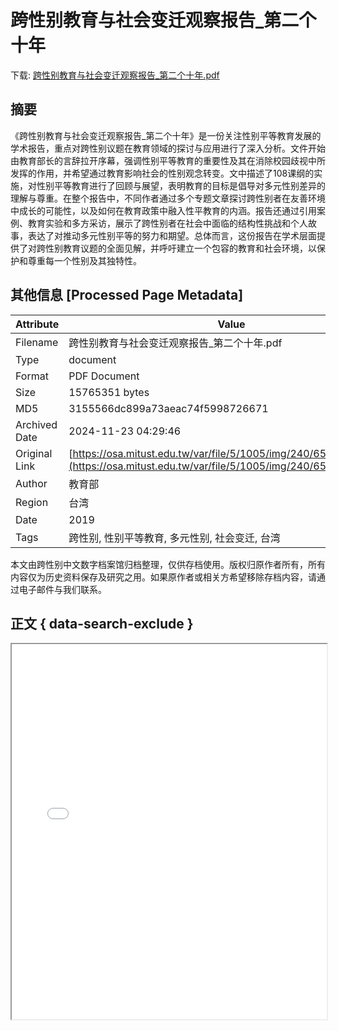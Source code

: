 # 跨性别教育与社会变迁观察报告_第二个十年

<!-- tcd_download_link -->
下载: [跨性别教育与社会变迁观察报告_第二个十年.pdf](跨性别教育与社会变迁观察报告_第二个十年.pdf)
<!-- tcd_download_link_end -->

## 摘要

<!-- tcd_abstract -->
《跨性别教育与社会变迁观察报告_第二个十年》是一份关注性别平等教育发展的学术报告，重点对跨性别议题在教育领域的探讨与应用进行了深入分析。文件开始由教育部长的言辞拉开序幕，强调性别平等教育的重要性及其在消除校园歧视中所发挥的作用，并希望通过教育影响社会的性别观念转变。文中描述了108课纲的实施，对性别平等教育进行了回顾与展望，表明教育的目标是倡导对多元性别差异的理解与尊重。在整个报告中，不同作者通过多个专题文章探讨跨性别者在友善环境中成长的可能性，以及如何在教育政策中融入性平教育的内涵。报告还通过引用案例、教育实验和多方采访，展示了跨性别者在社会中面临的结构性挑战和个人故事，表达了对推动多元性别平等的努力和期望。总体而言，这份报告在学术层面提供了对跨性别教育议题的全面见解，并呼吁建立一个包容的教育和社会环境，以保护和尊重每一个性别及其独特性。

<!-- tcd_abstract_end -->

## 其他信息 [Processed Page Metadata]

| Attribute       | Value                                  |
|-----------------|----------------------------------------|
| Filename        | 跨性别教育与社会变迁观察报告_第二个十年.pdf                             |
| Type            | document                                 |
| Format          | PDF Document                               |
| Size            | 15765351 bytes                           |
| MD5             | 3155566dc899a73aeac74f5998726671                                  |
| Archived Date   | 2024-11-23 04:29:46                             |
| Original Link   | [https://osa.mitust.edu.tw/var/file/5/1005/img/240/655971989.pdf](https://osa.mitust.edu.tw/var/file/5/1005/img/240/655971989.pdf)                         |
| Author          | 教育部                               |
| Region          | 台湾                               |
| Date            | 2019                                 |
| Tags            | 跨性别, 性别平等教育, 多元性别, 社会变迁, 台湾                                 |

本文由跨性别中文数字档案馆归档整理，仅供存档使用。版权归原作者所有，所有内容仅为历史资料保存及研究之用。如果原作者或相关方希望移除存档内容，请通过电子邮件与我们联系。

## 正文 { data-search-exclude }

<!-- tcd_main_text -->
<iframe src="../跨性别教育与社会变迁观察报告_第二个十年.pdf" width="100%" height="600px">
    <p>无法显示PDF，请下载查看。</p>
</iframe>
<!-- tcd_main_text_end -->

